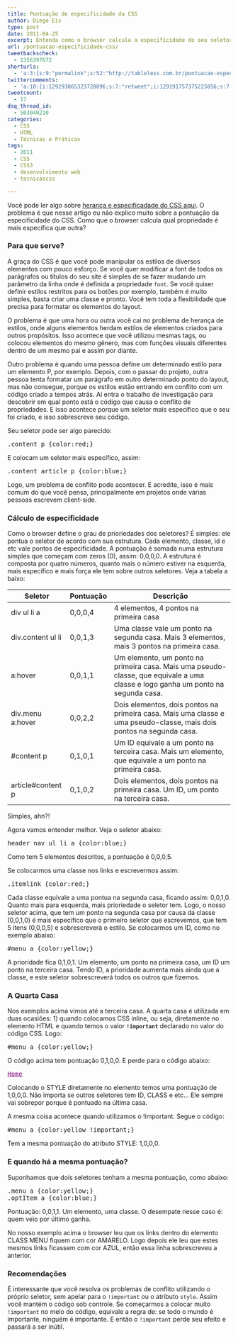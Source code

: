 ```yaml
---
title: Pontuação de especificidade da CSS
author: Diego Eis
type: post
date: 2011-04-25
excerpt: Entenda como o browser calcula a especificidade do seu seletor e evite conflitos entre estilos.
url: /pontuacao-especificidade-css/
tweetbackscheck:
  - 1356397672
shorturls:
  - 'a:3:{s:9:"permalink";s:52:"http://tableless.com.br/pontuacao-especificidade-css";s:7:"tinyurl";s:26:"http://tinyurl.com/3ce4bcl";s:4:"isgd";s:19:"http://is.gd/yGYm4z";}'
twittercomments:
  - 'a:10:{i:129293865323728896;s:7:"retweet";i:129191757375225856;s:7:"retweet";i:129181835682004994;s:7:"retweet";i:129179365765423104;s:7:"retweet";i:129179030611173376;s:7:"retweet";i:151369580315545600;s:7:"retweet";i:151367903579607041;s:7:"retweet";i:158724569199415296;s:7:"retweet";i:169585953051131904;s:7:"retweet";i:182259699406737409;s:7:"retweet";}'
tweetcount:
  - 17
dsq_thread_id:
  - 503040210
categories:
  - CSS
  - HTML
  - Técnicas e Práticas
tags:
  - 2011
  - CSS
  - CSS3
  - desenvolvimento web
  - tecnicascss

---
```

Você pode ler algo sobre [herança e especificadade do CSS aqui][1]. O problema é que nesse artigo eu não explico muito sobre a pontuação da especificidade do CSS. Como que o browser calcula qual propriedade é mais especifica que outra? 

### Para que serve?

A graça do CSS é que você pode manipular os estilos de diversos elementos com pouco esforço. Se você quer modificar a font de todos os parágrafos ou títulos do seu site é simples de se fazer mudando um parâmetro da linha onde é definida a propriedade `font`. Se você quiser definir estilos restritos para os botões por exemplo, também é muito simples, basta criar uma classe e pronto. Você tem toda a flexibilidade que precisa para formatar os elementos do layout.

O problema é que uma hora ou outra você cai no problema de herança de estilos, onde alguns elementos herdam estilos de elementos criados para outros propósitos. Isso acontece que você utilizou mesmas tags, ou colocou elementos do mesmo gênero, mas com funções visuais diferentes dentro de um mesmo pai e assim por diante.
  
Outro problema é quando uma pessoa define um determinado estilo para um elemento P, por exemplo. Depois, com o passar do projeto, outra pessoa tenta formatar um parágrafo em outro determinado ponto do layout, mas não consegue, porque os estilos estão entrando em conflito com um código criado a tempos atrás. Aí entra o trabalho de investigação para descobrir em qual ponto está o código que causa o conflito de propriedades. E isso acontece porque um seletor mais específico que o seu foi criado, e isso sobrescreve seu código.

Seu seletor pode ser algo parecido:

<pre lang="CSS" line="1">.content p {color:red;}
</pre>

E colocam um seletor mais específico, assim:

<pre lang="CSS" line="1">.content article p {color:blue;}
</pre>

Logo, um problema de conflito pode acontecer. E acredite, isso é mais comum do que você pensa, principalmente em projetos onde várias pessoas escrevem client-side.

### Cálculo de especificidade

Como o browser define o grau de prioriedades dos seletores? É simples: ele pontua o seletor de acordo com sua estrutura. Cada elemento, classe, id e etc vale pontos de especificidade. A pontuação é somada numa estrutura simples que começam com zeros (0), assim: 0,0,0,0. A estrutura é composta por quatro números, quanto mais o número estiver na esquerda, mais específico e mais força ele tem sobre outros seletores. Veja a tabela a baixo:

| Seletor           | Pontuação | Descrição                                                                                                                        |
| ----------------- | --------- | -------------------------------------------------------------------------------------------------------------------------------- |
| div ul li a       | 0,0,0,4   | 4 elementos, 4 pontos na primeira casa                                                                                           |
| div.content ul li | 0,0,1,3   | Uma classe vale um ponto na segunda casa. Mais 3 elementos, mais 3 pontos na primeira casa.                                      |
| a:hover           | 0,0,1,1   | Um elemento, um ponto na primeira casa. Mais uma pseudo-classe, que equivale a uma classe e logo ganha um ponto na segunda casa. |
| div.menu a:hover  | 0,0,2,2   | Dois elementos, dois pontos na primeira casa. Mais uma classe e uma pseudo-classe, mais dois pontos na segunda casa.             |
| #content p        | 0,1,0,1   | Um ID equivale a um ponto na terceira casa. Mais um elemento, que equivale a um ponto na primeira casa.                          |
| article#content p | 0,1,0,2   | Dois elementos, dois pontos na primeira casa. Um ID, um ponto na terceira casa.                                                  |

Simples, ahn?!

Agora vamos entender melhor. Veja o seletor abaixo:

<pre lang="CSS" line="1">header nav ul li a {color:blue;}
</pre>

Como tem 5 elementos descritos, a pontuação é 0,0,0,5.
  
Se colocarmos uma classe nos links e escrevermos assim:

<pre lang="CSS" line="1">.itemlink {color:red;}
</pre>

Cada classe equivale a uma pontua na segunda casa, ficando assim: 0,0,1,0. Quanto mais para esquerda, mais prioriedade o seletor tem. Logo, o nosso seletor acima, que tem um ponto na segunda casa por causa da classe (0,0,1,0) é mais específico que o primeiro seletor que escrevemos, que tem 5 ítens (0,0,0,5) e sobrescreverá o estilo. Se colocarmos um ID, como no exemplo abaixo:

<pre lang="CSS" line="1">#menu a {color:yellow;}
</pre>

A prioridade fica 0,1,0,1. Um elemento, um ponto na primeira casa, um ID um ponto na terceira casa. Tendo ID, a prioridade aumenta mais ainda que a classe, e este seletor sobrescreverá todos os outros que fizemos.

### A Quarta Casa

Nos exemplos acima vimos até a terceira casa. A quarta casa é utilizada em duas ocasiões: 1) quando colocamos CSS inline, ou seja, diretamente no elemento HTML e quando temos o valor **`!important`** declarado no valor do código CSS. Logo:

<pre lang="CSS" line="1">#menu a {color:yellow;}
</pre>

O código acima tem pontuação 0,1,0,0. E perde para o código abaixo:

<pre lang="HTML" line="1"><a href="#" style="color: purple">Home</a>
</pre>

Colocando o STYLE diretamente no elemento temos uma pontuação de 1,0,0,0. Não importa se outros seletores tem ID, CLASS e etc&#8230; Ele sempre vai sobrepor porque é pontuado na última casa.

A mesma coisa acontece quando utilizamos o !important. Segue o código:

<pre lang="CSS" line="1">#menu a {color:yellow !important;}
</pre>

Tem a mesma pontuação do atributo STYLE: 1,0,0,0.

### E quando há a mesma pontuação?

Suponhamos que dois seletores tenham a mesma pontuação, como abaixo:

<pre lang="CSS" line="1">.menu a {color:yellow;}
.optItem a {color:blue;}
</pre>

Pontuação: 0,0,1,1. Um elemento, uma classe. O desempate nesse caso é: quem veio por último ganha.
  
No nosso exemplo acima o browser leu que os links dentro do elemento CLASS MENU fiquem com cor AMARELO. Logo depois ele leu que estes mesmos links ficassem com cor AZUL, então essa linha sobrescreveu a anterior.

### Recomendações

É interessante que você resolva os problemas de conflito utilizando o próprio seletor, sem apelar para o `!important` ou o atributo `style`. Assim você mantém o código sob controle. Se começarmos a colocar muito `!important` no meio do código, equivale a regra de: se todo o mundo é importante, ninguém é importante. E então o `!important` perde seu efeito e passará a ser inútil.

 [1]: http://tableless.com.br/efeito-cascata-e-especificidade-do-css "Leia mais sobre especificadade e herança do CSS"